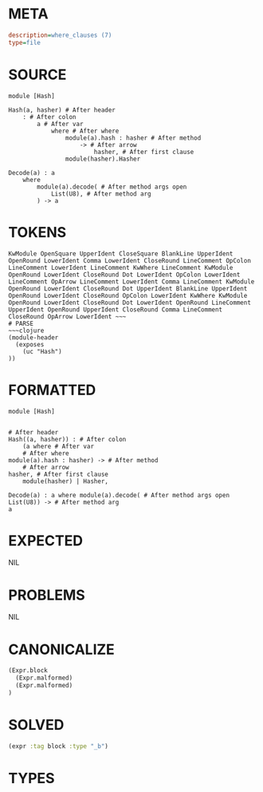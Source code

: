 # META
~~~ini
description=where_clauses (7)
type=file
~~~
# SOURCE
~~~roc
module [Hash]

Hash(a, hasher) # After header
	: # After colon
		a # After var
			where # After where
				module(a).hash : hasher # After method
					-> # After arrow
						hasher, # After first clause
				module(hasher).Hasher

Decode(a) : a
	where
		module(a).decode( # After method args open
			List(U8), # After method arg
		) -> a
~~~
# TOKENS
~~~text
KwModule OpenSquare UpperIdent CloseSquare BlankLine UpperIdent OpenRound LowerIdent Comma LowerIdent CloseRound LineComment OpColon LineComment LowerIdent LineComment KwWhere LineComment KwModule OpenRound LowerIdent CloseRound Dot LowerIdent OpColon LowerIdent LineComment OpArrow LineComment LowerIdent Comma LineComment KwModule OpenRound LowerIdent CloseRound Dot UpperIdent BlankLine UpperIdent OpenRound LowerIdent CloseRound OpColon LowerIdent KwWhere KwModule OpenRound LowerIdent CloseRound Dot LowerIdent OpenRound LineComment UpperIdent OpenRound UpperIdent CloseRound Comma LineComment CloseRound OpArrow LowerIdent ~~~
# PARSE
~~~clojure
(module-header
  (exposes
    (uc "Hash")
))
~~~
# FORMATTED
~~~roc
module [Hash]


# After header
Hash((a, hasher)) : # After colon
	(a where # After var
	# After where
module(a).hash : hasher) -> # After method
	# After arrow
hasher, # After first clause
	module(hasher) | Hasher,

Decode(a) : a where module(a).decode( # After method args open
List(U8)) -> # After method arg
a
~~~
# EXPECTED
NIL
# PROBLEMS
NIL
# CANONICALIZE
~~~clojure
(Expr.block
  (Expr.malformed)
  (Expr.malformed)
)
~~~
# SOLVED
~~~clojure
(expr :tag block :type "_b")
~~~
# TYPES
~~~roc
~~~
